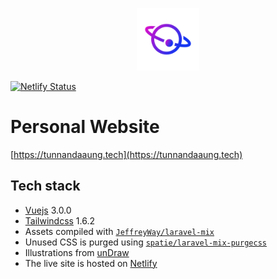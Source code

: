 <p align="center"><img width="100" src="https://github.com/TunNandaAung/portfolio/blob/master/img/profile.png" alt="Logo"></p>

[![Netlify Status](https://api.netlify.com/api/v1/badges/46393e0b-b282-4726-8423-c019790dd6f2/deploy-status)](https://app.netlify.com/sites/determined-wright-250cc0/deploys)

# Personal Website

[https://tunnandaaung.tech](https://tunnandaaung.tech)

## Tech stack

- [Vuejs](https://vuejs.org/) 3.0.0
- [Tailwindcss](https://tailwindcss.com/docs/what-is-tailwind/) 1.6.2
- Assets compiled with [`JeffreyWay/laravel-mix`](https://github.com/JeffreyWay/laravel-mix/)
- Unused CSS is purged using [`spatie/laravel-mix-purgecss`](https://github.com/spatie/laravel-mix-purgecss/)
- Illustrations from [unDraw](https://undraw.co/)
- The live site is hosted on [Netlify](https://www.netlify.com/)
